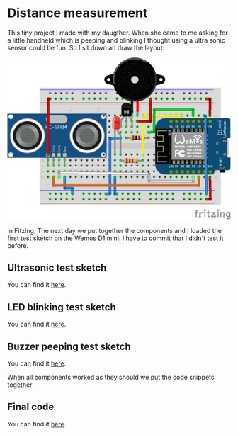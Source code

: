 # Distance measurement

This tiny project I made with my daugther. When she came to me asking for a little handheld which is peeping and blinking I thought using a ultra sonic sensor could be fun.
So I sit down an draw the layout:

![Layout](Layout.png "Layout")

in Fitzing.
The next day we put together the components and I loaded the first test sketch on the Wemos D1 mini. I have to commit that I didn´t test it before.

## Ultrasonic test sketch
You can find it [here](https://github.com/alexelmi/ESP_distance_measurement/tree/main/UltraSonic_Simple).

## LED blinking test sketch
You can find it [here](https://github.com/alexelmi/ESP_distance_measurement/tree/main/LED_Simple).

## Buzzer peeping test sketch
You can find it [here](https://github.com/alexelmi/ESP_distance_measurement/tree/main/Buzzer_Simple).

When all components worked as they should we put the code snippets together

## Final code
You can find it [here](https://github.com/alexelmi/ESP_distance_measurement/tree/main/Sketch).